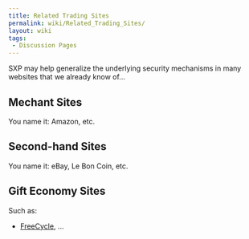 ```yaml
---
title: Related Trading Sites
permalink: wiki/Related_Trading_Sites/
layout: wiki
tags:
 - Discussion Pages
---
```


SXP may help generalize the underlying security mechanisms in many
websites that we already know of...

Mechant Sites
-------------

You name it: Amazon, etc.

Second-hand Sites
-----------------

You name it: eBay, Le Bon Coin, etc.

Gift Economy Sites
------------------

Such as:

-   [FreeCycle](http://www.freecycle.org/), ...

